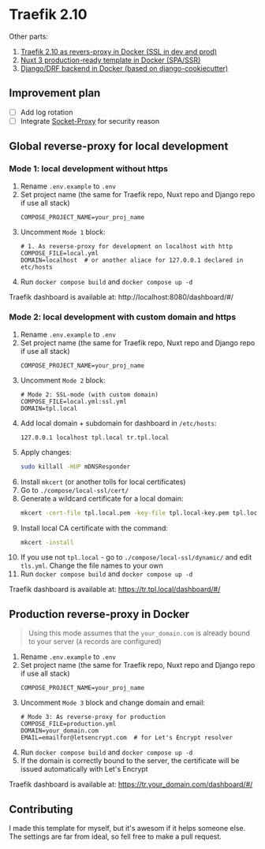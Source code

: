 # Traefik 2.10

Other parts:

1. [Traefik 2.10 as revers-proxy in Docker (SSL in dev and prod)](https://github.com/baikov/tpl-traefik)
2. [Nuxt 3 production-ready template in Docker (SPA/SSR)](https://github.com/baikov/tpl-nuxt3)
3. [Django/DRF backend in Docker (based on django-cookiecutter)](https://github.com/baikov/drf-tpl)

## Improvement plan

- [ ] Add log rotation
- [ ] Integrate [Socket-Proxy](https://medium.com/@containeroo/traefik-2-0-paranoid-about-mounting-var-run-docker-sock-22da9cb3e78c) for security reason

## Global reverse-proxy for local development

### Mode 1: local development without https

1. Rename `.env.example` to `.env`
1. Set project name (the same for Traefik repo, Nuxt repo and Django repo if use all stack)
    ```env
    COMPOSE_PROJECT_NAME=your_proj_name
    ```
1. Uncomment `Mode 1` block:
    ```env
    # 1. As reverse-proxy for development on localhost with http
    COMPOSE_FILE=local.yml
    DOMAIN=localhost  # or another aliace for 127.0.0.1 declared in etc/hosts
    ```
1. Run `docker compose build` and `docker compose up -d`

Traefik dashboard is available at: http://localhost:8080/dashboard/#/

### Mode 2: local development with custom domain and https

1. Rename `.env.example` to `.env`
1. Set project name (the same for Traefik repo, Nuxt repo and Django repo if use all stack)
    ```env
    COMPOSE_PROJECT_NAME=your_proj_name
    ```
1. Uncomment `Mode 2` block:
    ```env
    # Mode 2: SSL-mode (with custom domain)
    COMPOSE_FILE=local.yml:ssl.yml
    DOMAIN=tpl.local
    ```
1. Add local domain + subdomain for dashboard in `/etc/hosts`:
    ```vim
    127.0.0.1 localhost tpl.local tr.tpl.local
    ```
1. Apply changes:
    ```bash
    sudo killall -HUP mDNSResponder
    ```
1. Install `mkcert` (or another tolls for local certificates)
1. Go to `./compose/local-ssl/cert/`
1. Generate a wildcard certificate for a local domain:
    ```bash
    mkcert -cert-file tpl.local.pem -key-file tpl.local-key.pem tpl.local "*.tpl.local"  # * for subdomains
    ```
1. Install local CA certificate with the command:
    ```bash
    mkcert -install
    ```
1. If you use not `tpl.local` - go to `./compose/local-ssl/dynamic/` and edit `tls.yml`. Change the file names to your own
1. Run `docker compose build` and `docker compose up -d`

Traefik dashboard is available at: https://tr.tpl.local/dashboard/#/

## Production reverse-proxy in Docker

> Using this mode assumes that the `your_domain.com` is already bound to your server (`A` records are configured)

1. Rename `.env.example` to `.env`
1. Set project name (the same for Traefik repo, Nuxt repo and Django repo if use all stack)
    ```env
    COMPOSE_PROJECT_NAME=your_proj_name
    ```
1. Uncomment `Mode 3` block and change domain and email:
    ```env
    # Mode 3: As reverse-proxy for production
    COMPOSE_FILE=production.yml
    DOMAIN=your_domain.com
    EMAIL=emailfor@letsencrypt.com  # for Let's Encrypt resolver
    ```
1. Run `docker compose build` and `docker compose up -d`
1. If the domain is correctly bound to the server, the certificate will be issued automatically with Let's Encrypt

Traefik dashboard is available at: https://tr.your_domain.com/dashboard/#/

## Contributing

I made this template for myself, but it's awesom if it helps someone else. The settings are far from ideal, so fell free to make a pull request.
